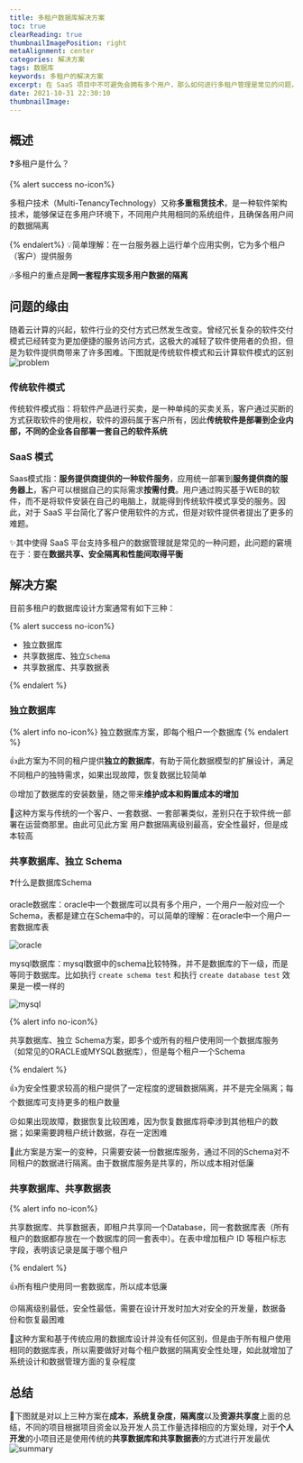 ```yaml
---
title: 多租户数据库解决方案
toc: true
clearReading: true
thumbnailImagePosition: right
metaAlignment: center
categories: 解决方案
tags: 数据库
keywords: 多租户的解决方案
excerpt: 在 SaaS 项目中不可避免会拥有多个用户，那么如何进行多租户管理是常见的问题，本文总结并比较常用的方法，给出三种解决方案
date: 2021-10-31 22:30:10
thumbnailImage:
---
```

<!-- toc -->

## 概述

:question:多租户是什么？

{% alert success no-icon%}

多租户技术（Multi-TenancyTechnology）又称**多重租赁技术**，是一种软件架构技术，能够保证在多用户环境下，不同用户共用相同的系统组件，且确保各用户间的数据隔离

{% endalert%}
:bulb:简单理解：在一台服务器上运行单个应用实例，它为多个租户（客户）提供服务

:notes:多租户的重点是**同一套程序实现多用户数据的隔离**

## 问题的缘由

随着云计算的兴起，软件行业的交付方式已然发生改变。曾经冗长复杂的软件交付模式已经转变为更加便捷的服务访问方式，这极大的减轻了软件使用者的负担，但是为软件提供商带来了许多困难。下图就是传统软件模式和云计算软件模式的区别
![problem](https://gitee.com/mingchaohu/blog-image/raw/master/image/image-20211031145720464.png)

### 传统软件模式

传统软件模式指：将软件产品进行买卖，是一种单纯的买卖关系，客户通过买断的方式获取软件的使用权，软件的源码属于客户所有，因此**传统软件是部署到企业内部，不同的企业各自部署一套自己的软件系统**

### SaaS 模式

Saas模式指：**服务提供商提供的一种软件服务**，应用统一部署到**服务提供商的服务器上**，客户可以根据自己的实际需求**按需付费**。用户通过购买基于WEB的软件，而不是将软件安装在自己的电脑上，就能得到传统软件模式享受的服务。因此，对于 SaaS 平台简化了客户使用软件的方式，但是对软件提供者提出了更多的难题。

:sparkles:其中使得 SaaS 平台支持多租户的数据管理就是常见的一种问题，此问题的窘境在于：要在**数据共享、安全隔离和性能间取得平衡**

## 解决方案

目前多租户的数据库设计方案通常有如下三种：

{% alert success no-icon%}

- 独立数据库
- 共享数据库、独立`Schema`
- 共享数据库、共享数据表

{% endalert %}
### 独立数据库

{% alert info no-icon%}
独立数据库方案，即每个租户一个数据库
{% endalert %}

:+1:此方案为不同的租户提供**独立的数据库**，有助于简化数据模型的扩展设计，满足不同租户的独特需求，如果出现故障，恢复数据比较简单

:persevere:增加了数据库的安装数量，随之带来**维护成本和购置成本的增加**

:notebook:这种方案与传统的一个客户、一套数据、一套部署类似，差别只在于软件统一部署在运营商那里。由此可见此方案 用户数据隔离级别最高，安全性最好，但是成本较高

###  共享数据库、独立 Schema

:question:什么是数据库Schema

oracle数据库：oracle中一个数据库可以具有多个用户，一个用户一般对应一个Schema，表都是建立在Schema中的，可以简单的理解：在oracle中一个用户一套数据库表

![oracle](https://gitee.com/mingchaohu/blog-image/raw/master/image/image-20211031151118555.png)

mysql数据库：mysql数据中的schema比较特殊，并不是数据库的下一级，而是等同于数据库。比如执行 `create schema test` 和执行 `create database test` 效果是一模一样的  


![mysql](https://gitee.com/mingchaohu/blog-image/raw/master/image/image-20211031151129278.png)

{% alert info no-icon%}

共享数据库、独立 Schema方案，即多个或所有的租户使用同一个数据库服务（如常见的ORACLE或MYSQL数据库），但是每个租户一个Schema

{% endalert %}

:+1:为安全性要求较高的租户提供了一定程度的逻辑数据隔离，并不是完全隔离；每个数据库可支持更多的租户数量

:persevere:如果出现故障，数据恢复比较困难，因为恢复数据库将牵涉到其他租户的数据；如果需要跨租户统计数据，存在一定困难

:notebook:此方案是方案一的变种，只需要安装一份数据库服务，通过不同的Schema对不同租户的数据进行隔离。由于数据库服务是共享的，所以成本相对低廉

### 共享数据库、共享数据表

{% alert info no-icon%}

共享数据库、共享数据表，即租户共享同一个Database，同一套数据库表（所有租户的数据都存放在一个数据库的同一套表中）。在表中增加租户 ID 等租户标志字段，表明该记录是属于哪个租户

{% endalert %}

:+1:所有租户使用同一套数据库，所以成本低廉

:persevere:隔离级别最低，安全性最低，需要在设计开发时加大对安全的开发量，数据备份和恢复最困难

:notebook:这种方案和基于传统应用的数据库设计并没有任何区别，但是由于所有租户使用相同的数据库表，所以需要做好对每个租户数据的隔离安全性处理，如此就增加了系统设计和数据管理方面的复杂程度
## 总结

:older_man:下图就是对以上三种方案在**成本**，**系统复杂度**，**隔离度**以及**资源共享度**上面的总结，不同的项目根据项目资金以及开发人员工作量选择相应的方案处理，对于**个人开发**的小项目还是使用传统的**共享数据库和共享数据表**的方式进行开发最优
![summary](https://gitee.com/mingchaohu/blog-image/raw/master/image/image-20211031151423558.png)

